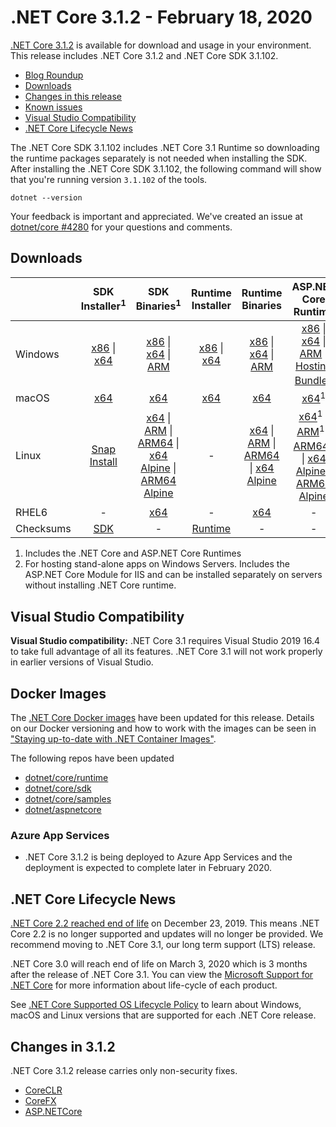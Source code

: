 # .NET Core 3.1.2 - February 18, 2020

[.NET Core 3.1.2](https://dotnet.microsoft.com/download/dotnet-core/3.1) is available for download and usage in your environment. This release includes .NET Core 3.1.2 and .NET Core SDK 3.1.102.

* [Blog Roundup][dotnet-blog]
* [Downloads](https://dotnet.microsoft.com/download/dotnet-core/3.1)
* [Changes in this release](#changes-in-312)
* [Known issues](../3.1-known-issues.md)
* [Visual Studio Compatibility](#visual-studio-compatibility)
* [.NET Core Lifecycle News](#net-core-lifecycle-news)

The .NET Core SDK 3.1.102 includes .NET Core 3.1 Runtime so downloading the runtime packages separately is not needed when installing the SDK. After installing the .NET Core SDK 3.1.102, the following command will show that you're running version `3.1.102` of the tools.

`dotnet --version`

Your feedback is important and appreciated. We've created an issue at [dotnet/core #4280](https://github.com/dotnet/core/issues/4280) for your questions and comments.

## Downloads

|           | SDK Installer<sup>1</sup>                        | SDK Binaries<sup>1</sup>                 | Runtime Installer                                        | Runtime Binaries                                 | ASP.NET Core Runtime           | Windows Desktop Runtime           |
| --------- | :------------------------------------------:     | :----------------------:                 | :---------------------------:                            | :-------------------------:                      | :-----------------:            |:-----------------:            |
| Windows   | [x86][dotnet-sdk-win-x86.exe] \| [x64][dotnet-sdk-win-x64.exe] | [x86][dotnet-sdk-win-x86.zip] \| [x64][dotnet-sdk-win-x64.zip] \| [ARM][dotnet-sdk-win-arm.zip] | [x86][dotnet-runtime-win-x86.exe] \| [x64][dotnet-runtime-win-x64.exe] | [x86][dotnet-runtime-win-x86.zip] \| [x64][dotnet-runtime-win-x64.zip] \| [ARM][dotnet-runtime-win-arm.zip]  | [x86][aspnetcore-runtime-win-x86.exe] \| [x64][aspnetcore-runtime-win-x64.exe] \| [ARM][aspnetcore-runtime-win-arm.zip] \|<br> [Hosting Bundle][dotnet-hosting-win.exe]<sup>2</sup> | [x86][windowsdesktop-runtime-win-x86.exe] \| [x64][windowsdesktop-runtime-win-x64.exe] | 
| macOS     | [x64][dotnet-sdk-osx-x64.pkg]  | [x64][dotnet-sdk-osx-x64.tar.gz]     | [x64][dotnet-runtime-osx-x64.pkg] | [x64][dotnet-runtime-osx-x64.tar.gz] | [x64][aspnetcore-runtime-osx-x64.tar.gz]<sup>1</sup> | - |
| Linux     |  [Snap Install][snap-install]  | [x64][dotnet-sdk-linux-x64.tar.gz] \| [ARM][dotnet-sdk-linux-arm.tar.gz] \| [ARM64][dotnet-sdk-linux-arm64.tar.gz] \| [x64 Alpine][dotnet-sdk-linux-musl-x64.tar.gz] \| [ARM64 Alpine][dotnet-runtime-linux-musl-arm64.tar.gz] | - | [x64][dotnet-runtime-linux-x64.tar.gz] \| [ARM][dotnet-runtime-linux-arm.tar.gz] \| [ARM64][dotnet-runtime-linux-arm64.tar.gz] \| [x64 Alpine][dotnet-runtime-linux-musl-x64.tar.gz] | [x64][aspnetcore-runtime-linux-x64.tar.gz]<sup>1</sup>  \| [ARM][aspnetcore-runtime-linux-arm.tar.gz]<sup>1</sup> \| [ARM64][aspnetcore-runtime-linux-arm64.tar.gz]<sup>1</sup> \| [x64 Alpine][aspnetcore-runtime-linux-musl-x64.tar.gz] \| [ARM64 Alpine][aspnetcore-runtime-linux-musl-arm64.tar.gz] | - |
| RHEL6     | -                                                | [x64][dotnet-sdk-rhel.6-x64.tar.gz]                    | -                                                        | [x64][dotnet-runtime-rhel.6-x64.tar.gz] | - |
| Checksums | [SDK][checksums-sdk]                             | -                                        | [Runtime][checksums-runtime]                             | - | - | - |

1. Includes the .NET Core and ASP.NET Core Runtimes
2. For hosting stand-alone apps on Windows Servers. Includes the ASP.NET Core Module for IIS and can be installed separately on servers without installing .NET Core runtime.

## Visual Studio Compatibility

**Visual Studio compatibility:** .NET Core 3.1 requires Visual Studio 2019 16.4 to take full advantage of all its features. .NET Core 3.1 will not work properly in earlier versions of Visual Studio.

## Docker Images

The [.NET Core Docker images](https://hub.docker.com/r/microsoft/dotnet/) have been updated for this release. Details on our Docker versioning and how to work with the images can be seen in ["Staying up-to-date with .NET Container Images"](https://blogs.msdn.microsoft.com/dotnet/2018/06/18/staying-up-to-date-with-net-container-images/).

The following repos have been updated

* [dotnet/core/runtime](https://hub.docker.com/_/microsoft-dotnet-core-runtime/)
* [dotnet/core/sdk](https://hub.docker.com/_/microsoft-dotnet-core-sdk/)
* [dotnet/core/samples](https://hub.docker.com/_/microsoft-dotnet-core-samples)
* [dotnet/aspnetcore](https://hub.docker.com/_/microsoft-dotnet-core-aspnet)

### Azure App Services

* .NET Core 3.1.2 is being deployed to Azure App Services and the deployment is expected to complete later in February 2020.

## .NET Core Lifecycle News

[.NET Core 2.2 reached end of life](https://github.com/dotnet/announcements/issues/147/) on December 23, 2019. This means .NET Core 2.2 is no longer supported and updates will no longer be provided. We recommend moving to .NET Core 3.1, our long term support (LTS) release.

.NET Core 3.0 will reach end of life on March 3, 2020 which is 3 months after the release of .NET Core 3.1. You can view the [Microsoft Support for .NET Core](https://github.com/dotnet/core/blob/master/microsoft-support.md) for more information about life-cycle of each product.

See [.NET Core Supported OS Lifecycle Policy](https://github.com/dotnet/core/blob/master/os-lifecycle-policy.md) to learn about Windows, macOS and Linux versions that are supported for each .NET Core release.

## Changes in 3.1.2

.NET Core 3.1.2 release carries only non-security fixes.

* [CoreCLR](https://github.com/dotnet/coreclr/issues?utf8=%E2%9C%93&q=milestone%3A3.1.2+label%3Aservicing-approved)
* [CoreFX](https://github.com/dotnet/corefx/issues?utf8=%E2%9C%93&q=milestone%3A3.1.2+label%3Aservicing-approved)
* [ASP.NETCore](https://github.com/search?q=is%3Apr+label%3AServicing-approved+milestone%3A3.1.2+repo%3Adotnet%2Faspnetcore+repo%3Adotnet%2Fextensions+repo%3Adotnet%2Faspnetcore-tooling+repo%3Adotnet%2Fblazor+repo%3Adotnet%2Fefcore+repo%3Adotnet%2Fef6)


[blob-runtime]: https://dotnetcli.blob.core.windows.net/dotnet/Runtime/
[blob-sdk]: https://dotnetcli.blob.core.windows.net/dotnet/Sdk/
[release-notes]: https://github.com/dotnet/core/blob/master/release-notes/3.1/3.1.2/3.1.2.md
[snap-install]: 3.1.2-install-instructions.md

[checksums-runtime]: https://dotnetcli.blob.core.windows.net/dotnet/checksums/3.1.2-sha.txt
[checksums-sdk]: https://dotnetcli.blob.core.windows.net/dotnet/checksums/3.1.2-sha.txt

[linux-install]: https://www.microsoft.com/net/download/linux
[linux-setup]: https://github.com/dotnet/core/blob/master/Documentation/linux-setup.md

[dotnet-blog]: https://devblogs.microsoft.com/dotnet/net-core-february-2020/
[aspnet-blog]: https://devblogs.microsoft.com/aspnet/asp-net-core-updates-in-net-core-3-1/


[//]: # ( Runtime 3.1.2)
[dotnet-runtime-linux-arm.tar.gz]: https://download.visualstudio.microsoft.com/download/pr/e348cd2f-6bfe-4043-a253-be793a0ba871/de272a6cbc0ca43e2647f46d5d349483/dotnet-runtime-3.1.2-linux-arm.tar.gz
[dotnet-runtime-linux-arm64.tar.gz]: https://download.visualstudio.microsoft.com/download/pr/a15fdd31-3329-4e60-a193-ad5e8a342a16/01403eebf97b8dda6fc71e776121b4a7/dotnet-runtime-3.1.2-linux-arm64.tar.gz
[dotnet-runtime-linux-musl-arm64.tar.gz]: https://download.visualstudio.microsoft.com/download/pr/f96e6564-8017-4c06-83e6-d96893bad2bf/af9d9e4c647eccea03b6604878489900/dotnet-runtime-3.1.2-linux-musl-arm64.tar.gz
[dotnet-runtime-linux-musl-x64.tar.gz]: https://download.visualstudio.microsoft.com/download/pr/c6ff4db5-cf3d-4fe6-996d-ca44d0c6ba23/6b2785cd6c19b2d0d9d8685323d45bf7/dotnet-runtime-3.1.2-linux-musl-x64.tar.gz
[dotnet-runtime-linux-x64.tar.gz]: https://download.visualstudio.microsoft.com/download/pr/3ebe08f1-c504-4995-945b-884e6ba994b7/d7f37cdd1a6fd9d85b35f76ab240bea6/dotnet-runtime-3.1.2-linux-x64.tar.gz
[dotnet-runtime-osx-x64.pkg]: https://download.visualstudio.microsoft.com/download/pr/55889e37-8755-43e9-9f97-458259a975ba/a8b4b2ee66fd63bdd4cf248f0f921afe/dotnet-runtime-3.1.2-osx-x64.pkg
[dotnet-runtime-osx-x64.tar.gz]: https://download.visualstudio.microsoft.com/download/pr/71e09246-2100-44c1-8051-b5f53f18d809/67e8cd67ddf65164d7cf74b085d5bbb6/dotnet-runtime-3.1.2-osx-x64.tar.gz
[dotnet-runtime-rhel.6-x64.tar.gz]: https://download.visualstudio.microsoft.com/download/pr/73316ca1-4565-4dfc-bd6a-2e16957586ef/b6a1e130b0dc9427db415066193ab64e/dotnet-runtime-3.1.2-rhel.6-x64.tar.gz
[dotnet-runtime-win-arm.zip]: https://download.visualstudio.microsoft.com/download/pr/f06a9c57-6db2-4bcb-be52-ff1d58867130/1f0f391be7646ed7417377209a92f257/dotnet-runtime-3.1.2-win-arm.zip
[dotnet-runtime-win-x64.exe]: https://download.visualstudio.microsoft.com/download/pr/45371df7-bb53-4917-a255-10c2ba070b2c/41e51381160a57884055f087b5c9bfeb/dotnet-runtime-3.1.2-win-x64.exe
[dotnet-runtime-win-x64.zip]: https://download.visualstudio.microsoft.com/download/pr/0548c2f0-767a-4721-ad16-581ee976443c/a62e6db085f06fbf88324ef50b5be5d1/dotnet-runtime-3.1.2-win-x64.zip
[dotnet-runtime-win-x86.exe]: https://download.visualstudio.microsoft.com/download/pr/8ab5a4ea-bc87-4d42-8b48-6ccac73da8bf/623eda646a8fd161d1f2366f271bd638/dotnet-runtime-3.1.2-win-x86.exe
[dotnet-runtime-win-x86.zip]: https://download.visualstudio.microsoft.com/download/pr/a16b034a-093c-4194-a837-eb9ee7c382e7/412c0a58b18991b4ff13d836e0215634/dotnet-runtime-3.1.2-win-x86.zip

[//]: # ( WindowsDesktop 3.1.2)
[windowsdesktop-runtime-win-x64.exe]: https://download.visualstudio.microsoft.com/download/pr/461958f6-eb76-4d59-9661-641e6f6034c0/864defc98ad2666ecfa3472319165348/windowsdesktop-runtime-3.1.2-win-x64.exe
[windowsdesktop-runtime-win-x86.exe]: https://download.visualstudio.microsoft.com/download/pr/653765a9-1c3e-49c0-ae76-0b3bb833ebce/98ec155fc82213f363ad3fec679817df/windowsdesktop-runtime-3.1.2-win-x86.exe

[//]: # ( ASP 3.1.2)
[aspnetcore-runtime-linux-arm.tar.gz]: https://download.visualstudio.microsoft.com/download/pr/dc024aae-32d1-4729-85d5-e9101cfb762a/549277dc0fc400e4a2e7cc5df7d0d0bc/aspnetcore-runtime-3.1.2-linux-arm.tar.gz
[aspnetcore-runtime-linux-arm64.tar.gz]: https://download.visualstudio.microsoft.com/download/pr/e397e7d6-5f70-4ece-b566-6f8dc2901dd2/70cde80deb365bba4dd86125a366de9a/aspnetcore-runtime-3.1.2-linux-arm64.tar.gz
[aspnetcore-runtime-linux-musl-arm64.tar.gz]: https://download.visualstudio.microsoft.com/download/pr/8523da11-8813-45dc-af01-2e03aebe74c5/093ba84c7ced53c466f3efbec30cf863/aspnetcore-runtime-3.1.2-linux-musl-arm64.tar.gz
[aspnetcore-runtime-linux-musl-x64.tar.gz]: https://download.visualstudio.microsoft.com/download/pr/04dea383-1190-4d20-ae67-a2fb93a590b3/16d038cc8abdceeb8201dea18ae8ca9d/aspnetcore-runtime-3.1.2-linux-musl-x64.tar.gz
[aspnetcore-runtime-linux-x64.tar.gz]: https://download.visualstudio.microsoft.com/download/pr/edfb1946-9c94-4164-a759-a1cf408d654f/1c5043230a6378ec5d8d77ca5dce188c/aspnetcore-runtime-3.1.2-linux-x64.tar.gz
[aspnetcore-runtime-osx-x64.tar.gz]: https://download.visualstudio.microsoft.com/download/pr/7a776532-a227-4a69-85ca-efe07be8059d/6a0c51b9dd8a4e356a14aa2f35868cc9/aspnetcore-runtime-3.1.2-osx-x64.tar.gz
[aspnetcore-runtime-win-arm.zip]: https://download.visualstudio.microsoft.com/download/pr/bfc99652-ae1d-405e-99e9-44fa2bab5486/b2596985a85f0d52e3279dee411b436a/aspnetcore-runtime-3.1.2-win-arm.zip
[aspnetcore-runtime-win-x64.exe]: https://download.visualstudio.microsoft.com/download/pr/c8861b03-f941-440e-bdaa-8ee23cc5faa9/119e8a5ebf2f955fb189b853552665a9/aspnetcore-runtime-3.1.2-win-x64.exe
[aspnetcore-runtime-win-x64.zip]: https://download.visualstudio.microsoft.com/download/pr/77e9996e-9d3b-4151-b00a-8cf5e52bd7a8/923d461642e16eb1928bd160afe92782/aspnetcore-runtime-3.1.2-win-x64.zip
[aspnetcore-runtime-win-x86.exe]: https://download.visualstudio.microsoft.com/download/pr/c07f5af2-907f-467e-ac4e-aa0575da27a1/56114440152a47017c289c7ddb67b157/aspnetcore-runtime-3.1.2-win-x86.exe
[aspnetcore-runtime-win-x86.zip]: https://download.visualstudio.microsoft.com/download/pr/1aaac42f-abe9-49fb-8d4f-377332f9ee99/84e34d0aab205efcb2ee2cfe607ca8b2/aspnetcore-runtime-3.1.2-win-x86.zip
[dotnet-hosting-win.exe]: https://download.visualstudio.microsoft.com/download/pr/fa2706e6-67a6-4490-a211-269a3d6871ed/bb7d578c225cf0816b3d7032fdec0ccd/dotnet-hosting-3.1.2-win.exe

[//]: # ( SDK 3.1.102 )
[dotnet-sdk-linux-arm.tar.gz]: https://download.visualstudio.microsoft.com/download/pr/def40e8b-1c33-4719-a9f3-91880a33dfde/61cfb58b43b76d833b7a994ee9b974db/dotnet-sdk-3.1.102-linux-arm.tar.gz
[dotnet-sdk-linux-arm64.tar.gz]: https://download.visualstudio.microsoft.com/download/pr/14eb94bf-4f36-4bf2-9aa8-254737eca847/582a3fa08f0fad0fbbb5f20b5b5b7404/dotnet-sdk-3.1.102-linux-arm64.tar.gz
[dotnet-sdk-linux-musl-x64.tar.gz]: https://download.visualstudio.microsoft.com/download/pr/33dc572c-65ef-4e19-8578-e0b52ec31b17/df88cfaafe7c7038d5bbd46efbf09631/dotnet-sdk-3.1.102-linux-musl-x64.tar.gz
[dotnet-sdk-linux-x64.tar.gz]: https://download.visualstudio.microsoft.com/download/pr/5f456ec2-34e3-45e7-977f-c1e6cf39711d/a2da799683f4fab4c4c72045797cb1e3/dotnet-sdk-3.1.102-linux-x64.tar.gz
[dotnet-sdk-osx-x64.pkg]: https://download.visualstudio.microsoft.com/download/pr/56d76263-4ff3-4446-9b38-833ad2b40122/7f7498c059a0361a77e24e531b870825/dotnet-sdk-3.1.102-osx-x64.pkg
[dotnet-sdk-osx-x64.tar.gz]: https://download.visualstudio.microsoft.com/download/pr/1c966a74-8ec0-4d07-997f-a96ca2dd9dd5/bad90bb7bd183a40ecae341198ea0fe9/dotnet-sdk-3.1.102-osx-x64.tar.gz
[dotnet-sdk-rhel.6-x64.tar.gz]: https://download.visualstudio.microsoft.com/download/pr/d643bafb-8cfc-4677-b20c-31d2fd599606/3b7bc55645121e1c486ea3c78f69a846/dotnet-sdk-3.1.102-rhel.6-x64.tar.gz
[dotnet-sdk-win-arm.zip]: https://download.visualstudio.microsoft.com/download/pr/15b8c118-450f-46e9-8bd7-db0f6360a60e/18207ba1fe9ea769b6eb5de142ad3038/dotnet-sdk-3.1.102-win-arm.zip
[dotnet-sdk-win-x64.exe]: https://download.visualstudio.microsoft.com/download/pr/d156d83c-1736-4981-b5ba-dbc07b0ecf82/69c92395f95f2926ea9ec9003a8700bf/dotnet-sdk-3.1.102-win-x64.exe
[dotnet-sdk-win-x64.zip]: https://download.visualstudio.microsoft.com/download/pr/89040299-b6a3-4282-9523-fec8560c1d5a/04b7672577453729fdcd4f75800a5817/dotnet-sdk-3.1.102-win-x64.zip
[dotnet-sdk-win-x86.exe]: https://download.visualstudio.microsoft.com/download/pr/b57ced83-ea03-4a60-b464-df87aedc6fa3/c8fedb125374ab084bf494a18471ed3c/dotnet-sdk-3.1.102-win-x86.exe
[dotnet-sdk-win-x86.zip]: https://download.visualstudio.microsoft.com/download/pr/c444ea00-6d1d-4cfc-922a-b40f591329f4/05896754da32e8c4c9633bf5c0c7fa9e/dotnet-sdk-3.1.102-win-x86.zip

[//]: # ( Symbols )
